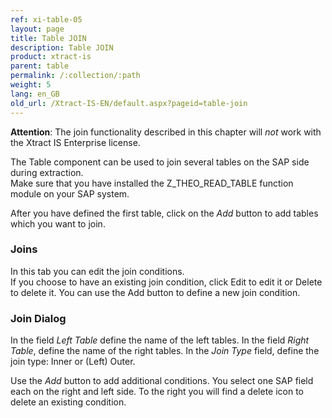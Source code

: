 ```yaml
---
ref: xi-table-05
layout: page
title: Table JOIN
description: Table JOIN
product: xtract-is
parent: table
permalink: /:collection/:path
weight: 5
lang: en_GB
old_url: /Xtract-IS-EN/default.aspx?pageid=table-join
---
```



**Attention**: The join functionality described in this chapter will *not* work with the Xtract IS Enterprise license.

The Table component can be used to join several tables on the SAP side during extraction. <br>
Make sure that you have installed the Z_THEO_READ_TABLE function module on your SAP system. <br> 

After you have defined the first table, click on the *Add* button to add tables which you want to join. <br>


### Joins
In this tab you can edit the join conditions.<br> 
If you choose to have an existing join condition, click Edit to edit it or Delete to delete it. 
You can use the Add button to define a new join condition. <br> 


### Join Dialog
In the field *Left Table* define the name of the left tables. In the field *Right Table*, define the name of the right tables. In the *Join Type* field, define the join type: Inner or (Left) Outer. <br>

Use the *Add* button to add additional conditions. You select one SAP field each on the right and left side. To the right you will find a delete icon to delete an existing condition.

